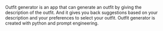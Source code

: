 Outfit generator is an app that can generate an outfit by giving the description of the outfit.
And it gives you back suggestions 
based on your description and your preferences to select your outfit. 
Outfit generator is created with python and prompt engineering.
